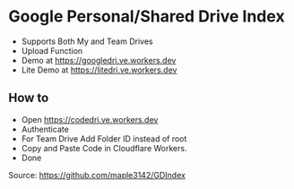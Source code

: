 # Google Personal/Shared Drive Index

* Supports Both My and Team Drives
* Upload Function
* Demo at https://googledri.ve.workers.dev
* Lite Demo at https://litedri.ve.workers.dev

## How to

* Open https://codedri.ve.workers.dev
* Authenticate
* For Team Drive Add Folder ID instead of root
* Copy and Paste Code in Cloudflare Workers.
* Done

Source: https://github.com/maple3142/GDIndex
